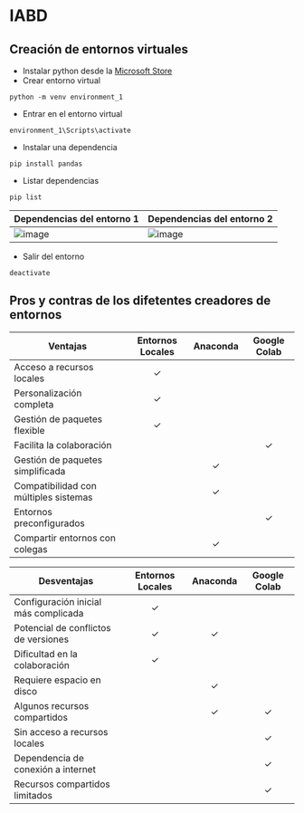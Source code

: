 # IABD

## Creación de entornos virtuales

- Instalar python desde la [Microsoft Store](https://apps.microsoft.com/detail/python-310/9PJPW5LDXLZ5?hl=es-es&gl=ES)
- Crear entorno virtual
~~~
python -m venv environment_1
~~~
- Entrar en el entorno virtual
 ~~~
environment_1\Scripts\activate
~~~
- Instalar una dependencia
~~~
pip install pandas
~~~
- Listar dependencias
~~~
pip list
~~~
| **Dependencias del entorno 1** | **Dependencias del entorno 2** |
|----------|----------|
| ![image](https://github.com/Romera02rrs/IABD/assets/76781930/70bdf2ba-4402-413e-ac1f-8a9e3fb7aaae) | ![image](https://github.com/Romera02rrs/IABD/assets/76781930/2ae8a1e4-a9e9-4c08-bc9f-12ca9af41187)

- Salir del entorno
~~~
deactivate
~~~

## Pros y contras de los difetentes creadores de entornos
| Ventajas                          | Entornos Locales | Anaconda | Google Colab |
|----------------------------------|:----------------:|:--------:|:------------:|
| Acceso a recursos locales        |        ✓         |          |              |
| Personalización completa         |        ✓         |          |              |
| Gestión de paquetes flexible     |        ✓         |          |              |
| Facilita la colaboración        |                  |          |       ✓      |
| Gestión de paquetes simplificada |                  |    ✓     |              |
| Compatibilidad con múltiples sistemas |             |    ✓     |              |
| Entornos preconfigurados         |                  |          |       ✓      |
| Compartir entornos con colegas   |                  |    ✓     |              |


| Desventajas                       | Entornos Locales | Anaconda | Google Colab |
|-----------------------------------|:----------------:|:--------:|:------------:|
| Configuración inicial más complicada |      ✓         |          |              |
| Potencial de conflictos de versiones |      ✓         |    ✓     |              |
| Dificultad en la colaboración    |      ✓         |          |              |
| Requiere espacio en disco        |                  |    ✓     |              |
| Algunos recursos compartidos     |                  |    ✓     |       ✓      |
| Sin acceso a recursos locales    |                  |          |       ✓      |
| Dependencia de conexión a internet |               |          |       ✓      |
| Recursos compartidos limitados   |                  |          |       ✓      |

